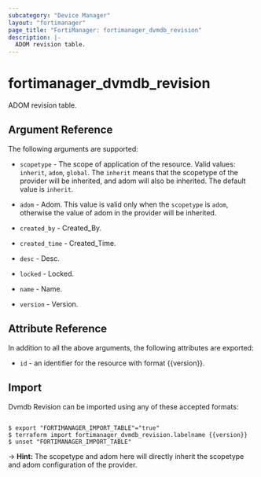 ```yaml
---
subcategory: "Device Manager"
layout: "fortimanager"
page_title: "FortiManager: fortimanager_dvmdb_revision"
description: |-
  ADOM revision table.
---
```


# fortimanager_dvmdb_revision
ADOM revision table.

## Argument Reference


The following arguments are supported:

* `scopetype` - The scope of application of the resource. Valid values: `inherit`, `adom`, `global`. The `inherit` means that the scopetype of the provider will be inherited, and adom will also be inherited. The default value is `inherit`.
* `adom` - Adom. This value is valid only when the `scopetype` is `adom`, otherwise the value of adom in the provider will be inherited.

* `created_by` - Created_By.
* `created_time` - Created_Time.
* `desc` - Desc.
* `locked` - Locked.
* `name` - Name.
* `version` - Version.


## Attribute Reference

In addition to all the above arguments, the following attributes are exported:
* `id` - an identifier for the resource with format {{version}}.

## Import

Dvmdb Revision can be imported using any of these accepted formats:
```

$ export "FORTIMANAGER_IMPORT_TABLE"="true"
$ terraform import fortimanager_dvmdb_revision.labelname {{version}}
$ unset "FORTIMANAGER_IMPORT_TABLE"
```
-> **Hint:** The scopetype and adom here will directly inherit the scopetype and adom configuration of the provider.
